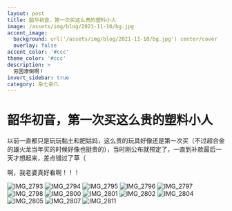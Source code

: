 ```yaml
---
layout: post
title: 韶华初音，第一次买这么贵的塑料小人
image: /assets/img/blog/2021-11-10/bg.jpg
accent_image: 
  background: url('/assets/img/blog/2021-11-10/bg.jpg') center/cover
  overlay: false
accent_color: '#ccc'
theme_color: '#ccc'
description: >
  穷困潦倒啊！
invert_sidebar: true
category: 杂七杂八
---
```


# 韶华初音，第一次买这么贵的塑料小人

以前一直都只是玩玩黏土和肥姑妈，这么贵的玩具好像还是第一次买（不过超合金的雄火龙当年买的时候好像也挺贵的），当时刚公布就预定了，一直到补款最后一天才想起来，差点错过了草（

啊，我老婆真好看啊！！！

![IMG_2793](assets/img/blog/2021-11-10/IMG_2793.jpg)
![IMG_2794](assets/img/blog/2021-11-10/IMG_2794.jpg)
![IMG_2795](assets/img/blog/2021-11-10/IMG_2795.jpg)
![IMG_2796](assets/img/blog/2021-11-10/IMG_2796.jpg)
![IMG_2797](assets/img/blog/2021-11-10/IMG_2797.jpg)
![IMG_2798](assets/img/blog/2021-11-10/IMG_2798.jpg)
![IMG_2800](assets/img/blog/2021-11-10/IMG_2800.jpg)
![IMG_2801](assets/img/blog/2021-11-10/IMG_2801.jpg)
![IMG_2802](assets/img/blog/2021-11-10/IMG_2802.jpg)
![IMG_2804](assets/img/blog/2021-11-10/IMG_2804.jpg)
![IMG_2805](assets/img/blog/2021-11-10/IMG_2805.jpg)
![IMG_2807](assets/img/blog/2021-11-10/IMG_2807.jpg)
![IMG_2811](assets/img/blog/2021-11-10/IMG_2811.jpg)
